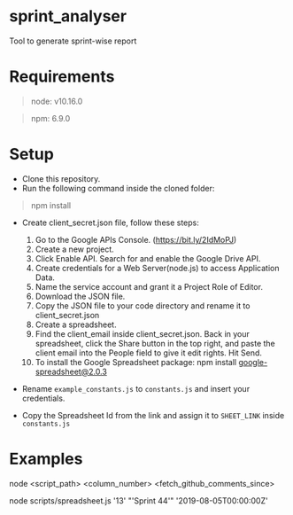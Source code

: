 # sprint_analyser
Tool to generate sprint-wise report


# Requirements
> node: v10.16.0

> npm: 6.9.0

# Setup
- Clone this repository. 
- Run the following command inside the cloned folder:
> npm install

- Create client_secret.json file, follow these steps:

    1. Go to the Google APIs Console. (https://bit.ly/2IdMoPJ)
    2. Create a new project.
    3. Click Enable API. Search for and enable the Google Drive API.
    4. Create credentials for a Web Server(node.js) to access Application Data.
    5. Name the service account and grant it a Project Role of Editor.
    6. Download the JSON file.
    7. Copy the JSON file to your code directory and rename it to client_secret.json
    8. Create a spreadsheet.
    9. Find the client_email inside client_secret.json. Back in your spreadsheet, click the Share button in the top right, and paste the client email into the People field to give it edit rights. Hit Send.
    10. To install the Google Spreadsheet package: npm install google-spreadsheet@2.0.3
- Rename ```example_constants.js``` to ```constants.js``` and insert your credentials.
- Copy the Spreadsheet Id from the link and assign it to ```SHEET_LINK``` inside ```constants.js```
 
# Examples
node <script_path> <column_number> <Sprint number> <fetch_github_comments_since>

node scripts/spreadsheet.js '13' "'Sprint 44'" '2019-08-05T00:00:00Z'
